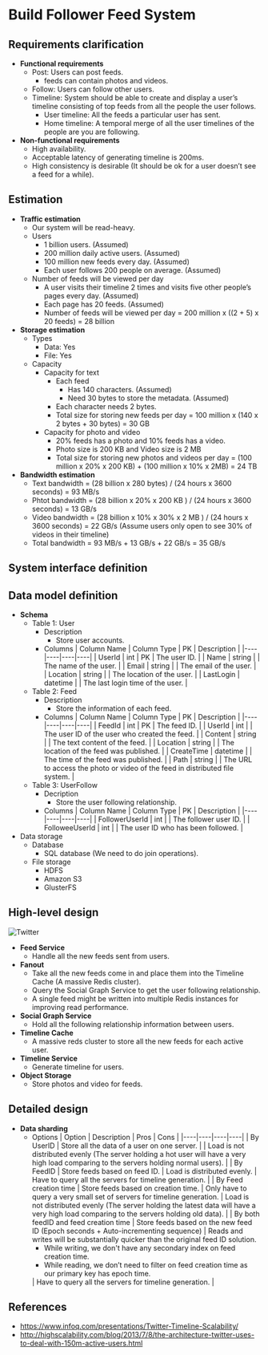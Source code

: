 # Build Follower Feed System

## Requirements clarification
- **Functional requirements**
   - Post: Users can post feeds.
      - feeds can contain photos and videos.
   - Follow: Users can follow other users.
   - Timeline: System should be able to create and display a user’s timeline consisting of top feeds from all the people the user follows.
      - User timeline: All the feeds a particular user has sent. 
      - Home timeline: A temporal merge of all the user timelines of the people are you are following. 
- **Non-functional requirements**
   - High availability.
   - Acceptable latency of generating timeline is 200ms.
   - High consistency is desirable (It should be ok for a user doesn’t see a feed for a while).

## Estimation
- **Traffic estimation**
   - Our system will be read-heavy.
   - Users
      - 1 billion users. (Assumed)
      - 200 million daily active users. (Assumed)
      - 100 million new feeds every day. (Assumed)
      - Each user follows 200 people on average. (Assumed)
   - Number of feeds will be viewed per day
      - A user visits their timeline 2 times and visits five other people’s pages every day. (Assumed)
      - Each page has 20 feeds. (Assumed)
      - Number of feeds will be viewed per day = 200 million x ((2 + 5) x 20 feeds) = 28 billion
- **Storage estimation**
   - Types
      - Data: Yes
      - File: Yes
   - Capacity
      - Capacity for text
         - Each feed 
            - Has 140 characters. (Assumed)
            - Need 30 bytes to store the metadata. (Assumed)
         - Each character needs 2 bytes.
         - Total size for storing new feeds per day = 100 million x (140 x 2 bytes + 30 bytes) = 30 GB
      - Capacity for photo and video
         - 20% feeds has a photo and 10% feeds has a video.
         - Photo size is 200 KB and Video size is 2 MB
         - Total size for storing new photos and videos per day = (100 million x 20% x 200 KB) + (100 million x 10% x 2MB) = 24 TB
- **Bandwidth estimation**
   - Text bandwidth = (28 billion x 280 bytes) / (24 hours x 3600 seconds) = 93 MB/s
   - Phtot bandwidth = (28 billion x 20% x 200 KB ) / (24 hours x 3600 seconds) = 13 GB/s
   - Video bandwidth = (28 billion x 10% x 30% x 2 MB ) / (24 hours x 3600 seconds) = 22 GB/s (Assume users only open to see 30% of videos in their timeline)
   - Total bandwidth = 93 MB/s + 13 GB/s + 22 GB/s = 35 GB/s

## System interface definition

## Data model definition
- **Schema**
   - Table 1: User
      - Description
         - Store user accounts.
      - Columns
        | Column Name | Column Type | PK | Description |
        |----|----|----|----|
        | UserId | int | PK | The user ID. |
        | Name | string | | The name of the user. |
        | Email | string | | The email of the user. |
        | Location | string | | The location of the user. |
        | LastLogin | datetime | | The last login time of the user. |
   - Table 2: Feed
      - Description
         - Store the information of each feed.
      - Columns
        | Column Name | Column Type | PK | Description |
        |----|----|----|----|
        | FeedId | int | PK | The feed ID. |
        | UserId | int | | The user ID of the user who created the feed. |
        | Content | string | | The text content of the feed. |
        | Location | string | | The location of the feed was published. |
        | CreateTime | datetime | | The time of the feed was published. |
        | Path | string | | The URL to access the photo or video of the feed in distributed file system. |
   - Table 3: UserFollow
      - Decription
         - Store the user following relationship.
      - Columns
        | Column Name | Column Type | PK | Description |
        |----|----|----|----|
        | FollowerUserId | int | | The follower user ID. |
        | FolloweeUserId | int | | The user ID who has been followed. |
- Data storage
   - Database
      - SQL database (We need to do join operations).
   - File storage
      - HDFS
      - Amazon S3
      - GlusterFS

## High-level design

![Twitter](https://user-images.githubusercontent.com/8989447/119243080-f0e7c200-bb20-11eb-8ba9-9ea9f2f072ed.png)

- **Feed Service**
   - Handle all the new feeds sent from users.
- **Fanout**
   - Take all the new feeds come in and place them into the Timeline Cache (A massive Redis cluster).
   - Query the Social Graph Service to get the user following relationship.
   - A single feed might be written into multiple Redis instances for improving read performance.
- **Social Graph Service**
   - Hold all the following relationship information between users.
- **Timeline Cache**
   - A massive reds cluster to store all the new feeds for each active user.
- **Timeline Service**
   - Generate timeline for users.
- **Object Storage**
   - Store photos and video for feeds.

## Detailed design
- **Data sharding**
   - Options
     | Option | Description | Pros | Cons |
     |----|----|----|----|
     | By UserID | Store all the data of a user on one server. | | Load is not distributed evenly (The server holding a hot user will have a very high load comparing to the servers holding normal users). |
     | By FeedID | Store feeds based on feed ID. | Load is distributed evenly. | Have to query all the servers for timeline generation. |
     | By Feed creation time | Store feeds based on creation time. | Only have to query a very small set of servers for timeline generation. | Load is not distributed evenly (The server holding the latest data will have a very high load comparing to the servers holding old data). |
     | By both feedID and feed creation time | Store feeds based on the new feed ID (Epoch seconds + Auto-incrementing sequence) | Reads and writes will be substantially quicker than the original feed ID solution.<ul><li>While writing, we don't have any secondary index on feed creation time.<li>While reading, we don’t need to filter on feed creation time as our primary key has epoch time.</ul> | Have to query all the servers for timeline generation. |

## References
- https://www.infoq.com/presentations/Twitter-Timeline-Scalability/
- http://highscalability.com/blog/2013/7/8/the-architecture-twitter-uses-to-deal-with-150m-active-users.html

